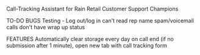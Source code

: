 Call-Tracking Assistant for Rain Retail Customer Support Champions

TO-DO
BUGS
Testing - Log out/log in can't read rep name
spam/voicemail calls don't have wrap up status

FEATURES
Automatically clear storage every day
on call end (if no submission after 1 minute), open new tab with call tracking form
